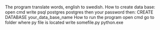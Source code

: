 The program translate words, english to swedish. How to create data base: open cmd write psql postgres postgres then your password then: CREATE DATABASE your_data_base_name How to run the program open cmd go to folder where py file is located write somefile.py python.exe
